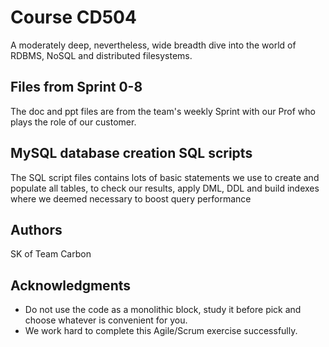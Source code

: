 # Course CD504

A moderately deep, nevertheless, wide breadth dive into the world of RDBMS, NoSQL and distributed filesystems. 

## Files from Sprint 0-8 

The doc and ppt files are from the team's weekly Sprint with our Prof who plays the role of our customer. 

## MySQL database creation SQL scripts

The SQL script files contains lots of basic statements we use to create and populate all tables, to check our results, apply DML, DDL and build indexes where we deemed necessary to boost query performance 

## Authors

SK of Team Carbon 

## Acknowledgments

* Do not use the code as a monolithic block, study it before pick and choose whatever is convenient for you. 
* We work hard to complete this Agile/Scrum exercise successfully.  
